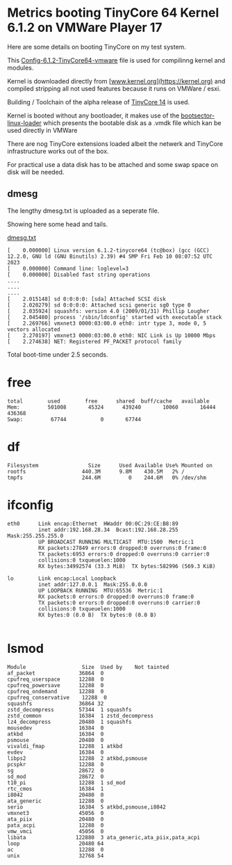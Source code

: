 # Metrics booting TinyCore 64 Kernel 6.1.2 on VMWare Player 17

Here are some details on booting TinyCore on my test system.

This [Config-6.1.2-TinyCore64-vmware](/alphons/TinyCore/blob/main/src/Config-6.1.2-TinyCore64-vmware) file is used for compilinng kernel and modules.

Kernel is downloaded directly from [www.kernel.org](https://kernel.org) and compiled stripping all not used features because it runs on VMWare / esxi. 

Building / Toolchain of the alpha release of [TinyCore 14](http://repo.tinycorelinux.net/14.x/x86_64/release_candidates/distribution_files/) is used.

Kernel is booted without any bootloader, it makes use of the [bootsector-linux-loader](/alphons/bootsector-linux-loader) which presents the bootable disk as a .vmdk file which kan be used directly in VMWare

There are nog TinyCore extensions loaded albeit the netwerk and TinyCore infrastructure works out of the box.

For practical use a data disk has to be attached and some swap space on disk will be needed.

## dmesg

The lengthy dmesg.txt is uploaded as a seperate file.

Showing here some head and tails.

[dmesg.txt](dmesg.txt)
```
[    0.000000] Linux version 6.1.2-tinycore64 (tc@box) (gcc (GCC) 12.2.0, GNU ld (GNU Binutils) 2.39) #4 SMP Fri Feb 10 08:07:52 UTC 2023
[    0.000000] Command line: loglevel=3
[    0.000000] Disabled fast string operations
....
....
....
[    2.015148] sd 0:0:0:0: [sda] Attached SCSI disk
[    2.020279] sd 0:0:0:0: Attached scsi generic sg0 type 0
[    2.035924] squashfs: version 4.0 (2009/01/31) Phillip Lougher
[    2.045480] process '/sbin/ldconfig' started with executable stack
[    2.269766] vmxnet3 0000:03:00.0 eth0: intr type 3, mode 0, 5 vectors allocated
[    2.270197] vmxnet3 0000:03:00.0 eth0: NIC Link is Up 10000 Mbps
[    2.274638] NET: Registered PF_PACKET protocol family
```

Total boot-time under 2.5 seconds.

# free

```
total        used        free      shared  buff/cache   available
Mem:         501008       45324      439240       10060       16444      436368
Swap:         67744           0       67744
```

# df

```
Filesystem                Size      Used Available Use% Mounted on
rootfs                  440.3M      9.8M    430.5M   2% /
tmpfs                   244.6M         0    244.6M   0% /dev/shm

```

# ifconfig
```
eth0      Link encap:Ethernet  HWaddr 00:0C:29:CE:B8:89  
          inet addr:192.168.28.34  Bcast:192.168.28.255  Mask:255.255.255.0
          UP BROADCAST RUNNING MULTICAST  MTU:1500  Metric:1
          RX packets:27849 errors:0 dropped:0 overruns:0 frame:0
          TX packets:6953 errors:0 dropped:0 overruns:0 carrier:0
          collisions:0 txqueuelen:1000 
          RX bytes:34992574 (33.3 MiB)  TX bytes:582996 (569.3 KiB)

lo        Link encap:Local Loopback  
          inet addr:127.0.0.1  Mask:255.0.0.0
          UP LOOPBACK RUNNING  MTU:65536  Metric:1
          RX packets:0 errors:0 dropped:0 overruns:0 frame:0
          TX packets:0 errors:0 dropped:0 overruns:0 carrier:0
          collisions:0 txqueuelen:1000 
          RX bytes:0 (0.0 B)  TX bytes:0 (0.0 B)


```

# lsmod

```
Module                  Size  Used by    Not tainted
af_packet              36864  0 
cpufreq_userspace      12288  0 
cpufreq_powersave      12288  0 
cpufreq_ondemand       12288  0 
cpufreq_conservative    12288  0 
squashfs               36864 32 
zstd_decompress        57344  1 squashfs
zstd_common            16384  1 zstd_decompress
lz4_decompress         20480  1 squashfs
mousedev               16384  0 
atkbd                  16384  0 
psmouse                20480  0 
vivaldi_fmap           12288  1 atkbd
evdev                  16384  0 
libps2                 12288  2 atkbd,psmouse
pcspkr                 12288  0 
sg                     28672  0 
sd_mod                 28672  0 
t10_pi                 12288  1 sd_mod
rtc_cmos               16384  1 
i8042                  20480  0 
ata_generic            12288  0 
serio                  16384  5 atkbd,psmouse,i8042
vmxnet3                45056  0 
ata_piix               20480  0 
pata_acpi              12288  0 
vmw_vmci               45056  0 
libata                122880  3 ata_generic,ata_piix,pata_acpi
loop                   20480 64 
ac                     12288  0 
unix                   32768 54 

```
